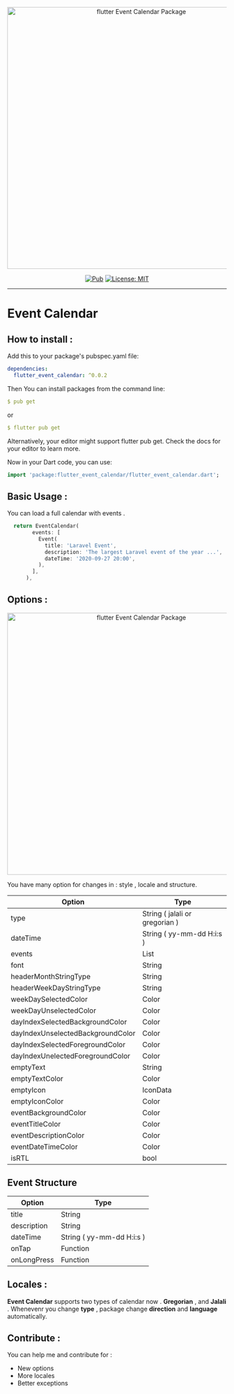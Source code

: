 <p align="center">
<img src="https://raw.githubusercontent.com/faridfr/flutter_event_calendar/master/assets/flutter_event_calendar_header.png" height="600" alt="flutter Event Calendar Package" />
</p>

<p align="center">
<a href="https://pub.dev/packages/flutter_event_calendar"><img src="https://img.shields.io/pub/v/flutter_event_calendar.svg" alt="Pub"></a>
<a href="https://opensource.org/licenses/MIT"><img src="https://img.shields.io/badge/license-MIT-purple.svg" alt="License: MIT"></a>
</p>


---


# Event Calendar

## How to install :

Add this to your package's pubspec.yaml file:

```yaml
dependencies:
  flutter_event_calendar: ^0.0.2
```

Then You can install packages from the command line:
```yaml
$ pub get
```

or

```yaml
$ flutter pub get
```

Alternatively, your editor might support flutter pub get. Check the docs for your editor to learn more.

Now in your Dart code, you can use:

```dart
import 'package:flutter_event_calendar/flutter_event_calendar.dart';
```

## Basic Usage :

You can load a full calendar with events .

```dart
  return EventCalendar(
        events: [
          Event(
            title: 'Laravel Event',
            description: 'The largest Laravel event of the year ...',
            dateTime: '2020-09-27 20:00',
          ),
        ],
      ),
```


## Options :

<p align="center">
<img src="https://raw.githubusercontent.com/faridfr/flutter_event_calendar/master/assets/event_calendar_options.png" height="600" alt="flutter Event Calendar Package" />
</p>


You have many option for changes in : style , locale and structure.


| Option       	| Type                         	|
|------------	|-------------------------------------	|
| type 	| String ( jalali or gregorian )	|
| dateTime 	| String ( yy-mm-dd H:i:s )	|
| events	 	| List<Event> 	|
| font	 	| String 	|
| headerMonthStringType	 	| String 	|
| headerWeekDayStringType	 	| String 	|
| weekDaySelectedColor	 	| Color 	|
| weekDayUnselectedColor	 	| Color 	|
| dayIndexSelectedBackgroundColor	 	| Color 	|
| dayIndexUnselectedBackgroundColor	 	| Color 	|
| dayIndexSelectedForegroundColor	 	| Color 	|
| dayIndexUnelectedForegroundColor	 	| Color	|
| emptyText	 	| String	|
| emptyTextColor	 	| Color	|
| emptyIcon	 	| IconData	|
| emptyIconColor	 	| Color	|
| eventBackgroundColor	 	| Color	|
| eventTitleColor	 	| Color	|
| eventDescriptionColor	 	| Color	|
| eventDateTimeColor	 	| Color	|
| isRTL	 	| bool	|


## Event Structure


| Option       	| Type                         	|
|------------	|-------------------------------------	|
| title 	| String	|
| description 	| String 	|
| dateTime	 	| String ( yy-mm-dd H:i:s ) 	|
| onTap	 	| Function 	|
| onLongPress	 	| Function 	|

## Locales :

**Event Calendar** supports two types of calendar now . **Gregorian** , and **Jalali** . Whenevenr you change **type** , package change **direction** and **language** automatically.


## Contribute :
You can help me and contribute for :
- New options
- More locales
- Better exceptions
